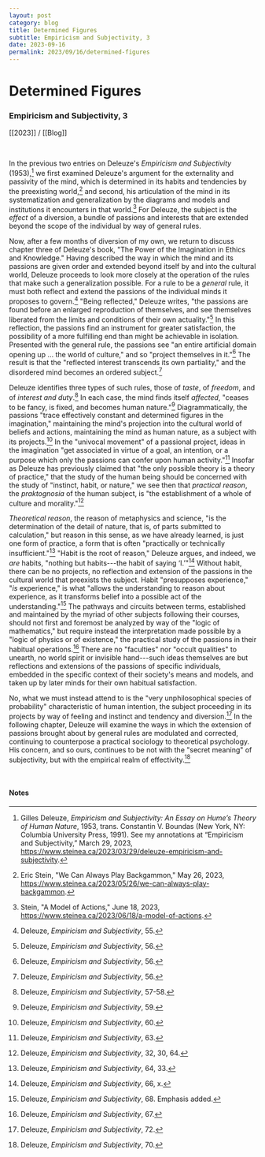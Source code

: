 ```yaml
---
layout: post
category: blog
title: Determined Figures
subtitle: Empiricism and Subjectivity, 3
date: 2023-09-16
permalink: 2023/09/16/determined-figures
---
```


# Determined Figures

### Empiricism and Subjectivity, 3

[[2023]] / [[Blog]]

<br>

In the previous two entries on Deleuze's *Empiricism and Subjectivity* (1953),[^1] we first examined Deleuze's argument for the externality and passivity of the mind, which is determined in its habits and tendencies by the preexisting world,[^2] and second, his articulation of the mind in its systematization and generalization by the diagrams and models and institutions it encounters in that world.[^3] For Deleuze, the subject is the *effect* of a diversion, a bundle of passions and interests that are extended beyond the scope of the individual by way of general rules.

Now, after a few months of diversion of my own, we return to discuss chapter three of Deleuze's book, "The Power of the Imagination in Ethics and Knowledge." Having described the way in which the mind and its passions are given order and extended beyond itself by and into the cultural world, Deleuze proceeds to look more closely at the operation of the rules that make such a generalization possible. For a rule to be a *general* rule, it must both reflect and extend the passions of the individual minds it proposes to govern.[^4] "Being reflected," Deleuze writes, "the passions are found before an enlarged reproduction of themselves, and see themselves liberated from the limits and conditions of their own actuality."[^5] In this reflection, the passions find an instrument for greater satisfaction, the possibility of a more fulfilling end than might be achievable in isolation. Presented with the general rule, the passions see "an entire artificial domain opening up ... the world of culture," and so "project themselves in it."[^6] The result is that the "reflected interest transcends its own partiality," and the disordered mind becomes an ordered subject.[^7]

Deleuze identifies three types of such rules, those of *taste*, of *freedom*, and of *interest and duty*.[^8] In each case, the mind finds itself *affected*, "ceases to be fancy, is fixed, and becomes human nature."[^9] Diagrammatically, the passions "trace effectively constant and determined figures in the imagination," maintaining the mind's projection into the cultural world of beliefs and actions, maintaining the mind as human nature, as a subject with its projects.[^10] In the "univocal movement" of a passional project, ideas in the imagination "get associated in virtue of a goal, an intention, or a purpose which only the passions can confer upon human activity."[^11] Insofar as Deleuze has previously claimed that "the only possible theory is a theory of practice," that the study of the human being should be concerned with the study of "instinct, habit, or nature," we see then that *practical reason*, the *praktognosia* of the human subject, is "the establishment of a whole of culture and morality."[^12]

*Theoretical reason*, the reason of metaphysics and science, "is the determination of the detail of nature, that is, of parts submitted to calculation," but reason in this sense, as we have already learned, is just one form of practice, a form that is often "practically or technically insufficient."[^13] "Habit is the root of reason," Deleuze argues, and indeed, we *are* habits, "nothing but habits---the habit of saying ‘I.’"[^14] Without habit, there can be no projects, no reflection and extension of the passions in the cultural world that preexists the subject. Habit "presupposes experience," "*is* experience," is what "allows the understanding to reason about experience, as it transforms belief into a possible act of the understanding."[^15] The pathways and circuits between terms, established and maintained by the myriad of other subjects following their courses, should not first and foremost be analyzed by way of the "logic of mathematics," but require instead the interpretation made possible by a "logic of physics or of existence," the practical study of the passions in their habitual operations.[^16] There are no "faculties" nor "occult qualities" to unearth, no world spirit or invisible hand---such ideas themselves are but reflections and extensions of the passions of specific individuals, embedded in the specific context of their society's means and models, and taken up by later minds for their own habitual satisfaction.

No, what we must instead attend to is the "very unphilosophical species of probability" characteristic of human intention, the subject proceeding in its projects by way of feeling and instinct and tendency and diversion.[^17] In the following chapter, Deleuze will examine the ways in which the extension of passions brought about by general rules are modulated and corrected, continuing to counterpose a practical sociology to theoretical psychology. His concern, and so ours, continues to be not with the "secret meaning" of subjectivity, but with the empirical realm of effectivity.[^18]

<br>

#### Notes

[^1]: Gilles Deleuze, *Empiricism and Subjectivity: An Essay on Hume’s Theory of Human Nature*, 1953, trans. Constantin V. Boundas (New York, NY: Columbia University Press, 1991). See my annotations at “Empiricism and Subjectivity,” March 29, 2023, <https://www.steinea.ca/2023/03/29/deleuze-empiricism-and-subjectivity>.
[^2]: Eric Stein, "We Can Always Play Backgammon," May 26, 2023, <https://www.steinea.ca/2023/05/26/we-can-always-play-backgammon>.
[^3]: Stein, "A Model of Actions," June 18, 2023, <https://www.steinea.ca/2023/06/18/a-model-of-actions>.
[^4]: Deleuze, *Empiricism and Subjectivity*, 55.
[^5]: Deleuze, *Empiricism and Subjectivity*, 56.
[^6]: Deleuze, *Empiricism and Subjectivity*, 56.
[^7]: Deleuze, *Empiricism and Subjectivity*, 56.
[^8]: Deleuze, *Empiricism and Subjectivity*, 57-58.
[^9]: Deleuze, *Empiricism and Subjectivity*, 59.
[^10]: Deleuze, *Empiricism and Subjectivity*, 60.
[^11]: Deleuze, *Empiricism and Subjectivity*, 63.
[^12]: Deleuze, *Empiricism and Subjectivity*, 32, 30, 64.
[^13]: Deleuze, *Empiricism and Subjectivity*, 64, 33.
[^14]: Deleuze, *Empiricism and Subjectivity*, 66, x.
[^15]: Deleuze, *Empiricism and Subjectivity*, 68. Emphasis added.
[^16]: Deleuze, *Empiricism and Subjectivity*, 67.
[^17]: Deleuze, *Empiricism and Subjectivity*, 72.
[^18]: Deleuze, *Empiricism and Subjectivity*, 70.
